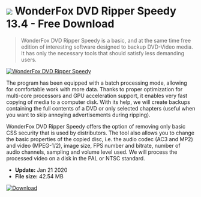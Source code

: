 # ![](https://cdn.softexe.net/static/icon/5/wonderfox-dvd-ripper-speedy-9610.png) WonderFox DVD Ripper Speedy 13.4 - Free Download

> WonderFox DVD Ripper Speedy is a basic, and at the same time free edition of interesting software designed to backup DVD-Video media. It has only the necessary tools that should satisfy less demanding users.

[![WonderFox DVD Ripper Speedy](https://gallery.dpcdn.pl/imgc/Tools/51478/g_-_420x350_1.5_-_x20140527200458_0.png)](https://softexe.net/win/multimedia/video/wonderfox-dvd-ripper-speedy:afpR.html)

The program has been equipped with a batch processing mode, allowing for comfortable work with more data. Thanks to proper optimization for multi-core processors and GPU acceleration support, it enables very fast copying of media to a computer disk. With its help, we will create backups containing the full contents of a DVD or only selected chapters (useful when you want to skip annoying advertisements during ripping).
 
 WonderFox DVD Ripper Speedy offers the option of removing only basic CSS security that is used by distributors. The tool also allows you to change the basic properties of the copied disc, i.e. the audio codec (AC3 and MP2) and video (MPEG-1/2), image size, FPS number and bitrate, number of audio channels, sampling and volume level used. We will process the processed video on a disk in the PAL or NTSC standard.


- **Update:** Jan 21 2020
- **File size:** 42.54 MB

[![Download](https://cdn.softexe.net/static/img/download.png)](https://softexe.net/win/multimedia/video/wonderfox-dvd-ripper-speedy:afpR.html)

